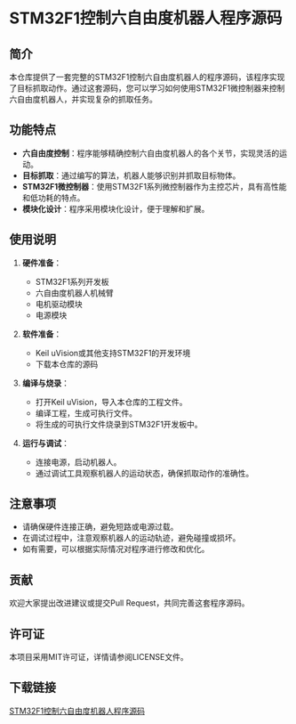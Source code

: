 # STM32F1控制六自由度机器人程序源码

## 简介

本仓库提供了一套完整的STM32F1控制六自由度机器人的程序源码，该程序实现了目标抓取动作。通过这套源码，您可以学习如何使用STM32F1微控制器来控制六自由度机器人，并实现复杂的抓取任务。

## 功能特点

- **六自由度控制**：程序能够精确控制六自由度机器人的各个关节，实现灵活的运动。
- **目标抓取**：通过编写的算法，机器人能够识别并抓取目标物体。
- **STM32F1微控制器**：使用STM32F1系列微控制器作为主控芯片，具有高性能和低功耗的特点。
- **模块化设计**：程序采用模块化设计，便于理解和扩展。

## 使用说明

1. **硬件准备**：
   - STM32F1系列开发板
   - 六自由度机器人机械臂
   - 电机驱动模块
   - 电源模块

2. **软件准备**：
   - Keil uVision或其他支持STM32F1的开发环境
   - 下载本仓库的源码

3. **编译与烧录**：
   - 打开Keil uVision，导入本仓库的工程文件。
   - 编译工程，生成可执行文件。
   - 将生成的可执行文件烧录到STM32F1开发板中。

4. **运行与调试**：
   - 连接电源，启动机器人。
   - 通过调试工具观察机器人的运动状态，确保抓取动作的准确性。

## 注意事项

- 请确保硬件连接正确，避免短路或电源过载。
- 在调试过程中，注意观察机器人的运动轨迹，避免碰撞或损坏。
- 如有需要，可以根据实际情况对程序进行修改和优化。

## 贡献

欢迎大家提出改进建议或提交Pull Request，共同完善这套程序源码。

## 许可证

本项目采用MIT许可证，详情请参阅LICENSE文件。

## 下载链接

[STM32F1控制六自由度机器人程序源码](https://pan.quark.cn/s/50c0fad36c56)